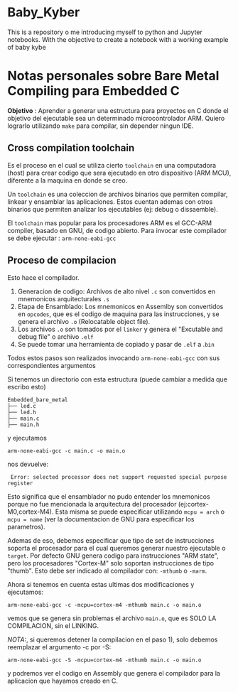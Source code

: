 # Baby_Kyber
This is a repository o me introducing myself to python and Jupyter notebooks. With the objective to create a notebook with a working example of baby kybe


# Notas personales sobre Bare Metal Compiling para Embedded C

**Objetivo** : Aprender a generar una estructura para proyectos en C donde el objetivo del ejecutable sea un determinado microcontrolador ARM. Quiero lograrlo utilizando `make` para compilar, sin depender ningun IDE. 
 
## Cross compilation toolchain

Es el proceso en el cual se utiliza cierto `toolchain` en una computadora (host) para crear codigo que sera ejecutado en otro dispositivo (ARM MCU), diferente a la maquina en donde se creo.

Un `toolchain` es una coleccion de archivos binarios que permiten compilar, linkear y ensamblar las aplicaciones. Estos cuentan ademas con otros binarios que permiten analizar los ejecutables (ej: debug o dissaemble).

El `toolchain` mas popular para los procesadores ARM es el GCC-ARM compiler, basado en GNU, de codigo abierto. Para invocar este compilador se debe ejecutar : `arm-none-eabi-gcc` 

## Proceso de compilacion 
Esto hace el compilador.
1) Generacion de codigo: Archivos de alto nivel `.c` son convertidos en mnemonicos arquitecturales `.s`
2) Etapa de Ensamblado: Los mnemonicos en Assemlby son convertidos en `opcodes`, que es el codigo de maquina para las instrucciones, y se genera el archivo `.o` (Relocatable object file).
3) Los archivos `.o` son tomados por el `linker` y genera el "Excutable and debug file" o archivo `.elf`
4) Se puede tomar una herramienta de copiado y pasar de `.elf` a .`bin`

Todos estos pasos son realizados invocando `arm-none-eabi-gcc` con sus correspondientes argumentos

Si tenemos un directorio con esta estructura (puede cambiar a medida que escribo esto)
```
Embedded_bare_metal
├── led.c
├── led.h
├── main.c
├── main.h
``` 
y ejecutamos 
```
arm-none-eabi-gcc -c main.c -o main.o
``` 
nos devuelve:
```
 Error: selected processor does not support requested special purpose register
```
Esto significa que el ensamblador no pudo entender los mnemonicos porque no fue mencionada la arquitectura del procesador (ej:cortex-M0,cortex-M4). Esta misma se puede especificar utilizando `mcpu = arch` o `mcpu = name` (ver la documentacion de GNU para especificar los parametros).

Ademas de eso, debemos especificar que tipo de set de instrucciones soporta el procesador para el cual queremos generar nuestro ejecutable o `target`. Por defecto GNU genera codigo para instrucciones "ARM state", pero los procesadores "Cortex-M" solo soportan instrucciones de tipo "thumb". Esto debe ser indicado al compilador con: `-mthumb` o `-marm`. 

Ahora si tenemos en cuenta estas ultimas dos modificaciones y ejecutamos: 
```
arm-none-eabi-gcc -c -mcpu=cortex-m4 -mthumb main.c -o main.o
``` 
vemos que se genera sin problemas el archivo `main.o`, que es SOLO LA COMPILACION, sin el LINKING.

*NOTA:*, si queremos detener la compilacion en el paso 1), solo debemos reemplazar el argumento -c por -S:
```
arm-none-eabi-gcc -S -mcpu=cortex-m4 -mthumb main.c -o main.o
``` 
y podremos ver el codigo en Assembly que genera el compilador para la aplicacion que hayamos creado en C.

